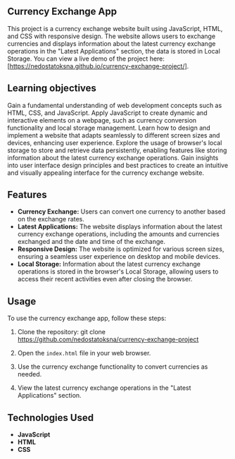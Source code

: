 ## Currency Exchange App

This project is a currency exchange website built using JavaScript, HTML, and CSS with responsive design. The website allows users to exchange currencies and displays information about the latest currency exchange operations in the "Latest Applications" section, the data is stored in Local Storage.
You can view a live demo of the project here: [https://nedostatoksna.github.io/currency-exchange-project/].

## Learning objectives

Gain a fundamental understanding of web development concepts such as HTML, CSS, and JavaScript.
Apply JavaScript to create dynamic and interactive elements on a webpage, such as currency conversion functionality and local storage management.
Learn how to design and implement a website that adapts seamlessly to different screen sizes and devices, enhancing user experience.
Explore the usage of browser's local storage to store and retrieve data persistently, enabling features like storing information about the latest currency exchange operations.
Gain insights into user interface design principles and best practices to create an intuitive and visually appealing interface for the currency exchange website.

## Features

- **Currency Exchange:** Users can convert one currency to another based on the exchange rates.
- **Latest Applications:** The website displays information about the latest currency exchange operations, including the amounts and currencies exchanged and the date and time of the exchange.
- **Responsive Design:** The website is optimized for various screen sizes, ensuring a seamless user experience on desktop and mobile devices.
- **Local Storage:** Information about the latest currency exchange operations is stored in the browser's Local Storage, allowing users to access their recent activities even after closing the browser.

## Usage

To use the currency exchange app, follow these steps:

1. Clone the repository: git clone https://github.com/nedostatoksna/currency-exchange-project
   
3. Open the `index.html` file in your web browser.
   
5. Use the currency exchange functionality to convert currencies as needed.

6. View the latest currency exchange operations in the "Latest Applications" section.

## Technologies Used

- **JavaScript**
- **HTML**
- **CSS**
